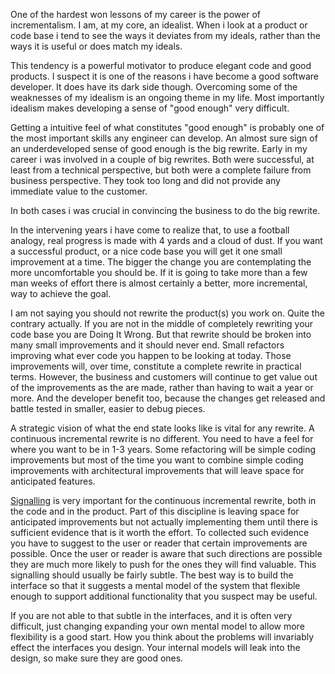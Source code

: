 One of the hardest won lessons of my career is the power of incrementalism. I am, at my core, an idealist. When i look at a product or code base i tend to see the ways it deviates from my ideals, rather than the ways it is useful or does match my ideals. 

This tendency is a powerful motivator to produce elegant code and good products. I suspect it is one of the reasons i have become a good software developer. It does have its dark side though. Overcoming some of the weaknesses of my idealism is an ongoing theme in my life. Most importantly idealism makes developing a sense of "good enough" very difficult. 

Getting a intuitive feel of what constitutes "good enough" is probably one of the most important skills any engineer can develop. An almost sure sign of an underdeveloped sense of good enough is the big rewrite. Early in my career i was involved in a couple of big rewrites. Both were successful, at least from a technical perspective, but both were a complete failure from business perspective. They took too long and did not provide any immediate value to the customer.

In both cases i was crucial in convincing the business to do the big rewrite.

In the intervening years i have come to realize that, to use a football analogy, real progress is made with 4 yards and a cloud of dust. If you want a successful product, or a nice code base you will get it one small improvement at a time. The bigger the change you are contemplating the more uncomfortable you should be. If it is going to take more than a few man weeks of effort there is almost certainly a better, more incremental, way to achieve the goal.

I am not saying you should not rewrite the product(s) you work on. Quite the contrary actually. If you are not in the middle of completely rewriting your code base you are Doing It Wrong. But that rewrite should be broken into many small improvements and it should never end. Small refactors improving what ever code you happen to be looking at today. Those improvements will, over time, constitute a complete rewrite in practical terms. However, the business and customers will continue to get value out of the improvements as the are made, rather than having to wait a year or more. And the developer benefit too, because the changes get released and battle tested in smaller, easier to debug pieces.

A strategic vision of what the end state looks like is vital for any rewrite. A continuous incremental rewrite is no different. You need to have a feel for where you want to be in 1-3 years. Some refactoring will be simple coding improvements but most of the time you want to combine simple coding improvements with architectural improvements that will leave space for anticipated features. 

[Signalling] is very important for the continuous incremental rewrite, both in the code and in the product. Part of this discipline is leaving space for anticipated improvements but not actually implementing them until there is sufficient evidence that is it worth the effort. To collected such evidence you have to suggest to the user or reader that certain improvements are possible. Once the user or reader is aware that such directions are possible they are much more likely to push for the ones they will find valuable. This signalling should usually be fairly subtle. The best way is to build the interface so that it suggests a mental model of the system that flexible enough to support additional functionality that you suspect may be useful. 

If you are not able to that subtle in the interfaces, and it is often very difficult, just changing expanding your own mental model to allow more flexibility is a good start. How you think about the problems will invariably effect the interfaces you design. Your internal models will leak into the design, so make sure they are good ones.




[Signalling]: http://en.wikipedia.org/wiki/Signalling_(economics)
